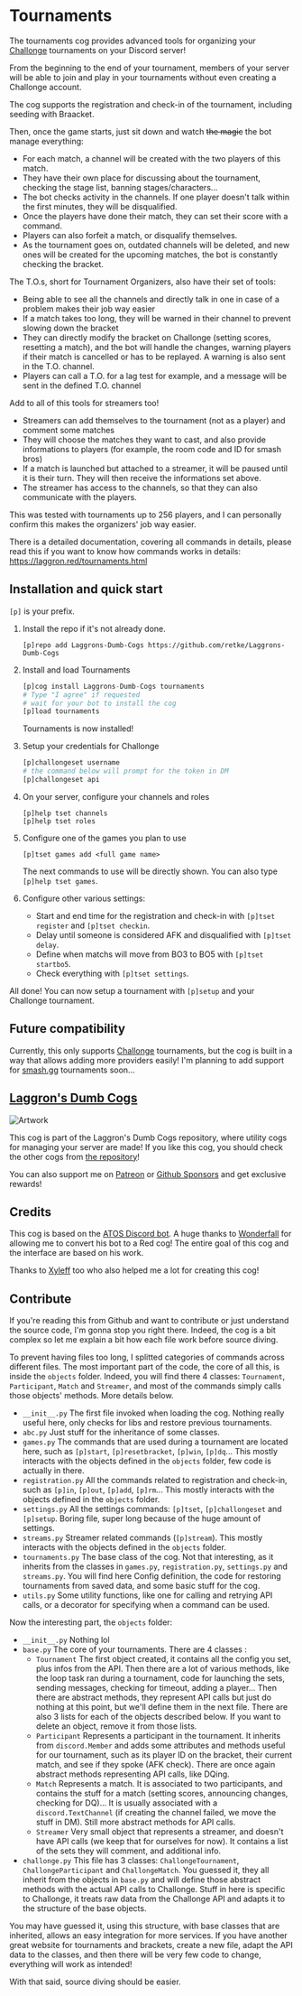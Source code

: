 # Tournaments

The tournaments cog provides advanced tools for organizing your [Challonge](https://challonge.com/) tournaments on your Discord server!

From the beginning to the end of your tournament, members of your server will be able to join and play in your tournaments without even creating a Challonge account.

The cog supports the registration and check-in of the tournament, including seeding with Braacket.

Then, once the game starts, just sit down and watch ~~the magic~~ the bot manage everything:
- For each match, a channel will be created with the two players of this match.
- They have their own place for discussing about the tournament, checking the stage list, banning stages/characters...
- The bot checks activity in the channels. If one player doesn't talk within the first minutes, they will be disqualified.
- Once the players have done their match, they can set their score with a command.
- Players can also forfeit a match, or disqualify themselves.
- As the tournament goes on, outdated channels will be deleted, and new ones will be created for the upcoming matches, the bot is constantly checking the bracket.

The T.O.s, short for Tournament Organizers, also have their set of tools:
- Being able to see all the channels and directly talk in one in case of a problem makes their job way easier
- If a match takes too long, they will be warned in their channel to prevent slowing down the bracket
- They can directly modify the bracket on Challonge (setting scores, resetting a match), and the bot will handle the changes, warning players if their match is cancelled or has to be replayed. A warning is also sent in the T.O. channel.
- Players can call a T.O. for a lag test for example, and a message will be sent in the defined T.O. channel

Add to all of this tools for streamers too!
- Streamers can add themselves to the tournament (not as a player) and comment some matches
- They will choose the matches they want to cast, and also provide informations to players (for example, the room code and ID for smash bros)
- If a match is launched but attached to a streamer, it will be paused until it is their turn. They will then receive the informations set above.
- The streamer has access to the channels, so that they can also communicate with the players.

This was tested with tournaments up to 256 players, and I can personally confirm this makes the organizers' job way easier.

There is a detailed documentation, covering all commands in details, please read this if you want to know how commands works in details: https://laggron.red/tournaments.html

## Installation and quick start

`[p]` is your prefix.

1.  Install the repo if it's not already done.
    ```
    [p]repo add Laggrons-Dumb-Cogs https://github.com/retke/Laggrons-Dumb-Cogs
    ```

2.  Install and load Tournaments
    ```py
    [p]cog install Laggrons-Dumb-Cogs tournaments
    # Type "I agree" if requested
    # wait for your bot to install the cog
    [p]load tournaments
    ```
    Tournaments is now installed!

3.  Setup your credentials for Challonge
    ```py
    [p]challongeset username
    # the command below will prompt for the token in DM
    [p]challongeset api
    ```

4.  On your server, configure your channels and roles
    ```
    [p]help tset channels
    [p]help tset roles
    ```

5.  Configure one of the games you plan to use
    ```
    [p]tset games add <full game name>
    ```
    The next commands to use will be directly shown. You can also type `[p]help tset games`.

6.  Configure other various settings:
    
    - Start and end time for the registration and check-in with `[p]tset register` and `[p]tset checkin`.
    - Delay until someone is considered AFK and disqualified with `[p]tset delay`.
    - Define when matchs will move from BO3 to BO5 with `[p]tset startbo5`.
    - Check everything with `[p]tset settings`.

All done! You can now setup a tournament with `[p]setup` and your Challonge tournament.

## Future compatibility

Currently, this only supports [Challonge](https://challonge.com/) tournaments, but the cog is built in a way that allows adding more providers easily! I'm planning to add support for [smash.gg](https://smash.gg/) tournaments soon...

## [Laggron's Dumb Cogs](https://github.com/retke/Laggrons-Dumb-Cogs)

![Artwork](https://github.com/retke/Laggrons-Dumb-Cogs/blob/master/.github/RESSOURCES/BANNERS/Base_banner.png)

This cog is part of the Laggron's Dumb Cogs repository, where utility cogs for managing your server are made!
If you like this cog, you should check the other cogs from [the repository](https://github.com/retke/Laggrons-Dumb-Cogs)!

You can also support me on [Patreon](https://patreon.com/retke) or [Github Sponsors](https://github.com/sponsors/retke/card) and get exclusive rewards!

## Credits

This cog is based on the [ATOS Discord bot](https://github.com/Wonderfall/ATOS). A huge thanks to [Wonderfall](https://github.com/Wonderfall) for allowing me to convert his bot to a Red cog! The entire goal of this cog and the interface are based on his work.

Thanks to [Xyleff](https://github.com/Xyleff2049) too who also helped me a lot for creating this cog!

## Contribute

If you're reading this from Github and want to contribute or just understand the source code, I'm gonna stop you right there. Indeed, the cog is a bit complex so let me explain a bit how each file work before source diving.

To prevent having files too long, I splitted categories of commands across different files. The most important part of the code, the core of all this, is inside the `objects` folder. Indeed, you will find there 4 classes: `Tournament`, `Participant`, `Match` and `Streamer`, and most of the commands simply calls those objects' methods. More details below.

- `__init__.py` The first file invoked when loading the cog. Nothing really useful here, only checks for libs and restore previous tournaments.
- `abc.py` Just stuff for the inheritance of some classes.
- `games.py` The commands that are used during a tournament are located here, such as `[p]start`, `[p]resetbracket`, `[p]win`, `[p]dq`... This mostly interacts with the objects defined in the `objects` folder, few code is actually in there.
- `registration.py` All the commands related to registration and check-in, such as `[p]in`, `[p]out`, `[p]add`, `[p]rm`... This mostly interacts with the objects defined in the `objects` folder.
- `settings.py` All the settings commands: `[p]tset`, `[p]challongeset` and `[p]setup`. Boring file, super long because of the huge amount of settings.
- `streams.py` Streamer related commands (`[p]stream`). This mostly interacts with the objects defined in the `objects` folder.
- `tournaments.py` The base class of the cog. Not that interesting, as it inherits from the classes in `games.py`, `registration.py`, `settings.py` and `streams.py`. You will find here Config definition, the code for restoring tournaments from saved data, and some basic stuff for the cog.
- `utils.py` Some utility functions, like one for calling and retrying API calls, or a decorator for specifying when a command can be used.

Now the interesting part, the `objects` folder:

- `__init__.py` Nothing lol
- `base.py` The core of your tournaments. There are 4 classes :
  - `Tournament` The first object created, it contains all the config you set, plus infos from the API. Then there are a lot of various methods, like the loop task ran during a tournament, code for launching the sets, sending messages, checking for timeout, adding a player... Then there are abstract methods, they represent API calls but just do nothing at this point, but we'll define them in the next file. There are also 3 lists for each of the objects described below. If you want to delete an object, remove it from those lists.
  - `Participant` Represents a participant in the tournament. It inherits from `discord.Member` and adds some attributes and methods useful for our tournament, such as its player ID on the bracket, their current match, and see if they spoke (AFK check). There are once again abstract methods representing API calls, like DQing.
  - `Match` Represents a match. It is associated to two participants, and contains the stuff for a match (setting scores, announcing changes, checking for DQ)... It is usually associated with a `discord.TextChannel` (if creating the channel failed, we move the stuff in DM). Still more abstract methods for API calls.
  - `Streamer` Very small object that represents a streamer, and doesn't have API calls (we keep that for ourselves for now). It contains a list of the sets they will comment, and additional info.
- `challonge.py` This file has 3 classes: `ChallongeTournament`, `ChallongeParticipant` and `ChallongeMatch`. You guessed it, they all inherit from the objects in `base.py` and will define those abstract methods with the actual API calls to Challonge. Stuff in here is specific to Challonge, it treats raw data from the Challonge API and adapts it to the structure of the base objects.

You may have guessed it, using this structure, with base classes that are inherited, allows an easy integration for more services. If you have another great website for tournaments and brackets, create a new file, adapt the API data to the classes, and then there will be very few code to change, everything will work as intended!

With that said, source diving should be easier.

